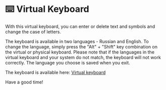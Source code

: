 # ⌨️ Virtual Keyboard

With this virtual keyboard, you can enter or delete text and symbols and change the case of letters.

The keyboard is available in two languages - Russian and English. To change the language, simply press the "Alt" + "Shift" key combination on the virtual or physical keyboard. Please note that if the languages in the virtual keyboard and your system do not match, the keyboard will not work correctly. The language you choose is saved when you exit.

The keyboard is available here: [Virtual keyboard](https://vikuli.github.io/Virtual-Keyboard/keyboard/src/)

Have a good time!
